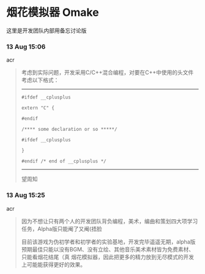 # 烟花模拟器 Omake  
这里是开发团队内部用备忘讨论版

### 13 Aug 15:06  
acr
> 考虑到实际问题，开发采用C/C++混合编程，对要在C++中使用的头文件考虑以下格式： 
>
>---
>`#ifdef __cplusplus`
>
>`extern "C" {`
>
>`#endif`
>
>`/**** some declaration or so *****/`
>
>`#ifdef __cplusplus`
>
>`}`
>
>`#endif /* end of __cplusplus */`
>
>---  
>
>望周知

### 13 Aug 15:25

acr
>因为不想让只有两个人的开发团队背负编程，美术，编曲和策划四大项学习任务，Alpha版只能阉了又阉(捂脸
>
>目前该游戏为伪初学者和初学者的实验基地，开发完毕遥遥无期，alpha版预期最佳只能以没有BGM、没有立绘、其他音乐美术素材皆为免费素材、只能看烟花结尾（真 烟花模拟器，因此把更多的精力放到无尽模式的开发上可能能获得更好的效果。